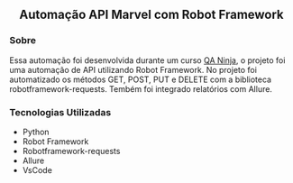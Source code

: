 <h2 align="center">
  Automação API Marvel com Robot Framework
</h2>

### Sobre

Essa automação foi desenvolvida durante um curso [QA Ninja](https://qaninja.academy/), o projeto foi uma automação de API utilizando Robot Framework. No projeto foi automatizado os métodos GET, POST, PUT e DELETE com a biblioteca robotframework-requests. Tembém foi integrado relatórios com Allure.

### Tecnologias Utilizadas

  * Python
  * Robot Framework
  * Robotframework-requests
  * Allure
  * VsCode
